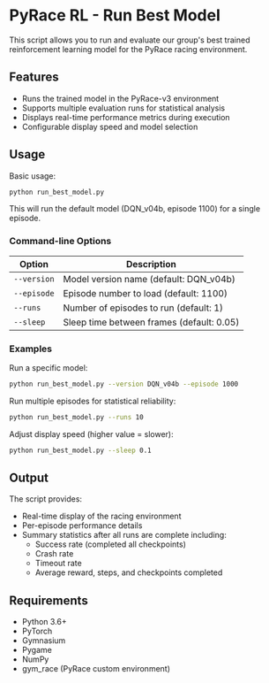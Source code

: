 # PyRace RL - Run Best Model

This script allows you to run and evaluate our group's best trained reinforcement learning model for the PyRace racing environment.

## Features

- Runs the trained model in the PyRace-v3 environment
- Supports multiple evaluation runs for statistical analysis
- Displays real-time performance metrics during execution
- Configurable display speed and model selection

## Usage

Basic usage:

```bash
python run_best_model.py
```

This will run the default model (DQN_v04b, episode 1100) for a single episode.

### Command-line Options

| Option | Description |
|--------|-------------|
| `--version` | Model version name (default: DQN_v04b) |
| `--episode` | Episode number to load (default: 1100) |
| `--runs` | Number of episodes to run (default: 1) |
| `--sleep` | Sleep time between frames (default: 0.05) |

### Examples

Run a specific model:
```bash
python run_best_model.py --version DQN_v04b --episode 1000
```

Run multiple episodes for statistical reliability:
```bash
python run_best_model.py --runs 10
```

Adjust display speed (higher value = slower):
```bash
python run_best_model.py --sleep 0.1
```

## Output

The script provides:
- Real-time display of the racing environment
- Per-episode performance details
- Summary statistics after all runs are complete including:
  - Success rate (completed all checkpoints)
  - Crash rate
  - Timeout rate
  - Average reward, steps, and checkpoints completed

## Requirements

- Python 3.6+
- PyTorch
- Gymnasium
- Pygame
- NumPy
- gym_race (PyRace custom environment) 